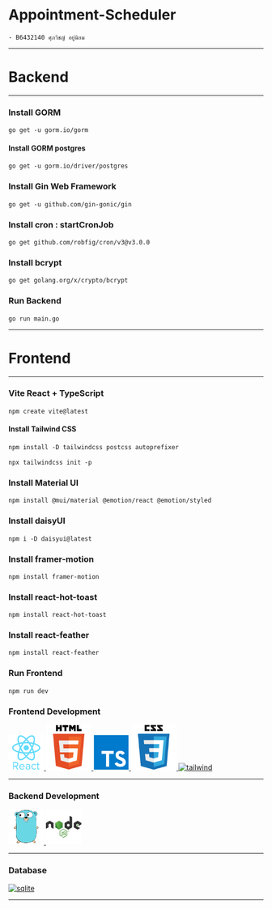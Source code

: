# Appointment-Scheduler

```
- B6432140 ศุภวิชญ์ อยู่นิยม
```
***

# Backend

***
<h3 align="left">Install GORM</h3>

```
go get -u gorm.io/gorm
```
<h4 align="left">Install GORM postgres</h4>

```
go get -u gorm.io/driver/postgres
```
<h3 align="left">Install Gin Web Framework</h3>

```
go get -u github.com/gin-gonic/gin
```
<h3 align="left">Install cron : startCronJob </h3>

```
go get github.com/robfig/cron/v3@v3.0.0
```
<h3 align="left">Install bcrypt</h3>

```
go get golang.org/x/crypto/bcrypt
```
<h3 align="left">Run Backend</h3>

```
go run main.go
```
***

# Frontend

***
<h3 align="left">Vite React + TypeScript</h3>

```
npm create vite@latest
```
<h4 align="left">Install Tailwind CSS</h4>

```
npm install -D tailwindcss postcss autoprefixer
```
```
npx tailwindcss init -p
```
<h3 align="left">Install Material UI</h3>

```
npm install @mui/material @emotion/react @emotion/styled
```
<h3 align="left">Install daisyUI</h3>

```
npm i -D daisyui@latest
```
<h3 align="left">Install framer-motion</h3>

```
npm install framer-motion
```
<h3 align="left">Install react-hot-toast</h3>

```
npm install react-hot-toast
```
<h3 align="left">Install react-feather</h3>

```
npm install react-feather
```
<h3 align="left">Run Frontend</h3>

```
npm run dev
```

<h3 align="left">Frontend Development</h3>

<a href="https://reactjs.org/" target="_blank" rel="noreferrer"> <img src="https://raw.githubusercontent.com/devicons/devicon/master/icons/react/react-original-wordmark.svg" alt="react" width="70" height="70"/> </a> 
<a href="https://www.w3.org/html/" target="_blank" rel="noreferrer"> <img src="https://raw.githubusercontent.com/devicons/devicon/master/icons/html5/html5-original-wordmark.svg" alt="html5" width="90" height="90"/> </a>
<a href="https://www.typescriptlang.org/" target="_blank" rel="noreferrer"> <img src="https://raw.githubusercontent.com/devicons/devicon/master/icons/typescript/typescript-original.svg" alt="typescript" width="70" height="70"/> </a>
<a href="https://www.w3schools.com/css/" target="_blank" rel="noreferrer"> <img src="https://raw.githubusercontent.com/devicons/devicon/master/icons/css3/css3-original-wordmark.svg" alt="css3" width="90" height="90"/> </a>
<a href="https://tailwindcss.com/" target="_blank" rel="noreferrer"> <img src="https://www.vectorlogo.zone/logos/tailwindcss/tailwindcss-icon.svg" alt="tailwind" width="90" height="90"/> </a>

***

<h3 align="left">Backend Development</h3>

<a href="https://golang.org" target="_blank" rel="noreferrer"> <img src="https://raw.githubusercontent.com/devicons/devicon/master/icons/go/go-original.svg" alt="go" width="70" height="70"/> </a> 
<a href="https://nodejs.org" target="_blank" rel="noreferrer"> <img src="https://raw.githubusercontent.com/devicons/devicon/master/icons/nodejs/nodejs-original-wordmark.svg" alt="nodejs" width="70" height="70"/> </a> 

***

<h3 align="left">Database</h3>

<a href="https://www.postgresql.org/" target="_blank" rel="noreferrer"> <img src="https://www.vectorlogo.zone/logos/postgresql/postgresql-vertical.svg" alt="sqlite" width="70" height="70"/> </a> 

***



